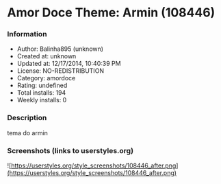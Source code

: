 # Amor Doce Theme: Armin (108446)

### Information
- Author: Balinha895 (unknown)
- Created at: unknown
- Updated at: 12/17/2014, 10:40:39 PM
- License: NO-REDISTRIBUTION
- Category: amordoce
- Rating: undefined
- Total installs: 194
- Weekly installs: 0


### Description
tema do armin


### Screenshots (links to userstyles.org)
![https://userstyles.org/style_screenshots/108446_after.png](https://userstyles.org/style_screenshots/108446_after.png)


